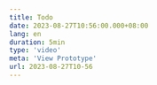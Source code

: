 ```yaml
---
title: Todo
date: 2023-08-27T10:56:00.000+08:00
lang: en
duration: 5min
type: 'video'
meta: 'View Prototype'
url: 2023-08-27T10-56
---
```


<Title />

<Todo />

<br />


**Acknowledgements**

Thanks to [Milan Raring](https://twitter.com/MilanRaring), the original is [here](https://codepen.io/milanraring/pen/QWbqBGo).
